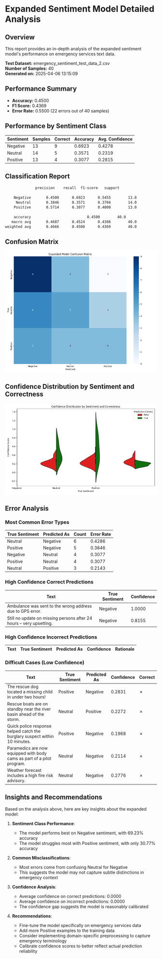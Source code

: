 # Expanded Sentiment Model Detailed Analysis

## Overview

This report provides an in-depth analysis of the expanded sentiment model's performance on emergency services text data.

**Test Dataset:** emergency_sentiment_test_data_2.csv  
**Number of Samples:** 40  
**Generated on:** 2025-04-06 13:15:09

## Performance Summary

- **Accuracy:** 0.4500
- **F1 Score:** 0.4369
- **Error Rate:** 0.5500 (22 errors out of 40 samples)

## Performance by Sentiment Class

| Sentiment | Samples | Correct | Accuracy | Avg. Confidence |
|-----------|---------|---------|----------|----------------|
| Negative | 13 | 9 | 0.6923 | 0.4278 |
| Neutral | 14 | 5 | 0.3571 | 0.2319 |
| Positive | 13 | 4 | 0.3077 | 0.2815 |

## Classification Report

```
              precision    recall  f1-score   support

    Negative       0.4500      0.6923      0.5455        13.0
     Neutral       0.3846      0.3571      0.3704        14.0
    Positive       0.5714      0.3077      0.4000        13.0

    accuracy                          0.4500        40.0
   macro avg       0.4687      0.4524      0.4386        40.0
weighted avg       0.4666      0.4500      0.4369        40.0
```

## Confusion Matrix

![Confusion Matrix](plots/expanded_model_confusion_matrix_detailed.png)

## Confidence Distribution by Sentiment and Correctness

![Confidence Distribution](plots/expanded_model_confidence_distribution.png)

## Error Analysis

### Most Common Error Types

| True Sentiment | Predicted As | Count | Error Rate |
|----------------|--------------|-------|------------|
| Neutral | Negative | 6 | 0.4286 |
| Positive | Negative | 5 | 0.3846 |
| Negative | Neutral | 4 | 0.3077 |
| Positive | Neutral | 4 | 0.3077 |
| Neutral | Positive | 3 | 0.2143 |

### High Confidence Correct Predictions

| Text | True Sentiment | Confidence |
|------|---------------|------------|
| Ambulance was sent to the wrong address due to GPS error. | Negative | 1.0000 |
| Still no update on missing persons after 24 hours – very upsetting. | Negative | 0.8155 |

### High Confidence Incorrect Predictions

| Text | True Sentiment | Predicted As | Confidence | Rationale |
|------|---------------|--------------|------------|-----------|

### Difficult Cases (Low Confidence)

| Text | True Sentiment | Predicted As | Confidence | Correct |
|------|---------------|--------------|------------|---------|
| The rescue dog located a missing child in under two hours! | Positive | Negative | 0.2831 | ✗ |
| Rescue boats are on standby near the river basin ahead of the storm. | Neutral | Positive | 0.2272 | ✗ |
| Quick police response helped catch the burglary suspect within 10 minutes. | Positive | Negative | 0.1968 | ✗ |
| Paramedics are now equipped with body cams as part of a pilot program. | Neutral | Negative | 0.2114 | ✗ |
| Weather forecast includes a high fire risk advisory. | Neutral | Negative | 0.2776 | ✗ |

## Insights and Recommendations

Based on the analysis above, here are key insights about the expanded model:

1. **Sentiment Class Performance**: 
   - The model performs best on Negative sentiment, with 69.23% accuracy
   - The model struggles most with Positive sentiment, with only 30.77% accuracy

2. **Common Misclassifications**:
   - Most errors come from confusing Neutral for Negative
   - This suggests the model may not capture subtle distinctions in emergency context

3. **Confidence Analysis**:
   - Average confidence on correct predictions: 0.0000
   - Average confidence on incorrect predictions: 0.0000
   - The confidence gap suggests the model is reasonably calibrated

4. **Recommendations**:
   - Fine-tune the model specifically on emergency services data
   - Add more Positive examples to the training data
   - Consider implementing domain-specific preprocessing to capture emergency terminology
   - Calibrate confidence scores to better reflect actual prediction reliability

